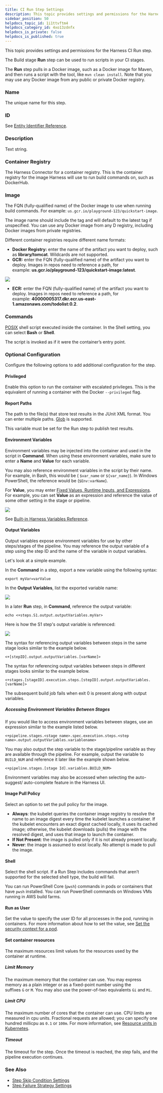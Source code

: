 ```yaml
---
title: CI Run Step Settings
description: This topic provides settings and permissions for the Harness CI Run step. The Build stage Run step can be used to run scripts in your CI stages. The Run step pulls in a Docker image, such as a Docker…
sidebar_position: 50
helpdocs_topic_id: 1i1ttvftm4
helpdocs_category_id: 4xo13zdnfx
helpdocs_is_private: false
helpdocs_is_published: true
---
```


This topic provides settings and permissions for the Harness CI Run step.

The Build stage **Run** step can be used to run scripts in your CI stages.

The **Run** step pulls in a Docker image, such as a Docker image for Maven, and then runs a script with the tool, like `mvn clean install`. Note that you may use any Docker image from any public or private Docker registry.

### Name

The unique name for this step.

### ID

See [Entity Identifier Reference](../../platform/20_References/entity-identifier-reference.md).

### Description

Text string.

### Container Registry

The Harness Connector for a container registry. This is the container registry for the image Harness will use to run build commands on, such as DockerHub.

### Image

The FQN (fully-qualified name) of the Docker image to use when running build commands. For example: `us.gcr.io/playground-123/quickstart-image`.

The image name should include the tag and will default to the latest tag if unspecified. You can use any Docker image from any D registry, including Docker images from private registries.

Different container registries require different name formats:

* **Docker Registry:** enter the name of the artifact you want to deploy, such as **library/tomcat**. Wildcards are not supported.
* **GCR:** enter the FQN (fully-qualified name) of the artifact you want to deploy. Images in repos need to reference a path, for example: **us.gcr.io/playground-123/quickstart-image:latest**.

![](./static/run-step-settings-03.png)

* **ECR:** enter the FQN (fully-qualified name) of the artifact you want to deploy. Images in repos need to reference a path, for example: **40000005317.dkr.ecr.us-east-1.amazonaws.com/todolist:0.2**.

### Commands

[POSIX](https://www.grymoire.com/Unix/Sh.html) shell script executed inside the container. In the Shell setting, you can select **Bash** or **Shell**.

The script is invoked as if it were the container’s entry point.

### Optional Configuration

Configure the following options to add additional configuration for the step.

#### Privileged

Enable this option to run the container with escalated privileges. This is the equivalent of running a container with the Docker `--privileged` flag.

#### Report Paths

The path to the file(s) that store test results in the JUnit XML format. You can enter multiple paths. [Glob](https://en.wikipedia.org/wiki/Glob_(programming)) is supported.

This variable must be set for the Run step to publish test results.

#### Environment Variables

Environment variables may be injected into the container and used in the script in **Command**. When using these environment variables, make sure to enter a **Name** and **Value** for each variable.

You may also reference environment variables in the script by their name. For example, in Bash, this would be ( `$var_name` or `${var_name}`). In Windows PowerShell, the reference would be (`$Env:varName`).

For **Value**, you may enter [Fixed Values, Runtime Inputs, and Expressions](../../platform/20_References/runtime-inputs.md). For example, you can set **Value** as an expression and reference the value of some other setting in the stage or pipeline.

![](./static/run-step-settings-04.png)

See [Built-in Harness Variables Reference](../../platform/12_Variables-and-Expressions/harness-variables.md).

#### Output Variables

Output variables expose environment variables for use by other steps/stages of the pipeline. You may reference the output variable of a step using the step ID and the name of the variable in output variables.

Let's look at a simple example.

In the **Command** in a step, export a new variable using the following syntax:


```
export myVar=varValue
```
In the **Output Variables**, list the exported variable name:

![](./static/run-step-settings-05.png)

In a later **Run** step, in **Command**, reference the output variable:

```
echo <+steps.S1.output.outputVariables.myVar>
```
Here is how the S1 step's output variable is referenced:

![](./static/run-step-settings-06.png)

The syntax for referencing output variables between steps in the same stage looks similar to the example below.

`<+[stepID].output.outputVariables.[varName]>`

The syntax for referencing output variables between steps in different stages looks similar to the example below.

`<+stages.[stageID].execution.steps.[stepID].output.outputVariables.[varName]>`

The subsequent build job fails when exit 0 is present along with output variables.

##### Accessing Environment Variables Between Stages

If you would like to access environment variables between stages, use an expression similar to the example listed below.

`<+pipeline.stages.<stage name>.spec.execution.steps.<step name>.output.outputVariables.variablename>`

You may also output the step variable to the stage/pipeline variable as they are available through the pipeline. For example, output the variable to `BUILD_NUM` and reference it later like the example shown below.

`<+pipeline.stages.[stage Id].variables.BUILD_NUM>`

Environment variables may also be accessed when selecting the auto-suggest/ auto-complete feature in the Harness UI.

#### Image Pull Policy

Select an option to set the pull policy for the image.

* **Always**: the kubelet queries the container image registry to resolve the name to an image digest every time the kubelet launches a container. If the kubelet encounters an exact digest cached locally, it uses its cached image; otherwise, the kubelet downloads (pulls) the image with the resolved digest, and uses that image to launch the container.
* **If Not Present**: the image is pulled only if it is not already present locally.
* **Never**: the image is assumed to exist locally. No attempt is made to pull the image.

#### Shell

Select the shell script. If a Run Step includes commands that aren’t supported for the selected shell type, the build will fail.

You can run PowerShell Core (`pwsh`) commands in pods or containers that have `pwsh` installed. You can run PowerShell commands on Windows VMs running in AWS build farms.

#### Run as User

Set the value to specify the user ID for all processes in the pod, running in containers. For more information about how to set the value, see [Set the security context for a pod](https://kubernetes.io/docs/tasks/configure-pod-container/security-context/#set-the-security-context-for-a-pod).

#### Set container resources

The maximum resources limit values for the resources used by the container at runtime.

##### Limit Memory

The maximum memory that the container can use. You may express memory as a plain integer or as a fixed-point number using the suffixes `G` or `M`. You may also use the power-of-two equivalents `Gi` and `Mi`.

##### Limit CPU

The maximum number of cores that the container can use. CPU limits are measured in cpu units. Fractional requests are allowed; you can specify one hundred millicpu as `0.1` or `100m`. For more information, see [Resource units in Kubernetes](https://kubernetes.io/docs/concepts/configuration/manage-resources-containers/#resource-units-in-kubernetes).

##### Timeout

The timeout for the step. Once the timeout is reached, the step fails, and the pipeline execution continues.

### See Also

* [Step Skip Condition Settings](../../platform/8_Pipelines/w_pipeline-steps-reference/step-skip-condition-settings.md)
* [Step Failure Strategy Settings](../../platform/8_Pipelines/w_pipeline-steps-reference/step-failure-strategy-settings.md)

